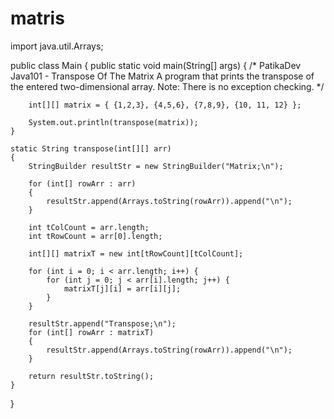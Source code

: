 # matris
import java.util.Arrays;

public class Main {
    public static void main(String[] args) {
        /*
            PatikaDev Java101 - Transpose Of The Matrix
            A program that prints the transpose of the entered two-dimensional array.
            Note: There is no exception checking.
         */

        int[][] matrix = { {1,2,3}, {4,5,6}, {7,8,9}, {10, 11, 12} };

        System.out.println(transpose(matrix));
    }

    static String transpose(int[][] arr)
    {
        StringBuilder resultStr = new StringBuilder("Matrix;\n");

        for (int[] rowArr : arr)
        {
            resultStr.append(Arrays.toString(rowArr)).append("\n");
        }

        int tColCount = arr.length;
        int tRowCount = arr[0].length;

        int[][] matrixT = new int[tRowCount][tColCount];

        for (int i = 0; i < arr.length; i++) {
            for (int j = 0; j < arr[i].length; j++) {
                matrixT[j][i] = arr[i][j];
            }
        }

        resultStr.append("Transpose;\n");
        for (int[] rowArr : matrixT)
        {
            resultStr.append(Arrays.toString(rowArr)).append("\n");
        }

        return resultStr.toString();
    }
}
